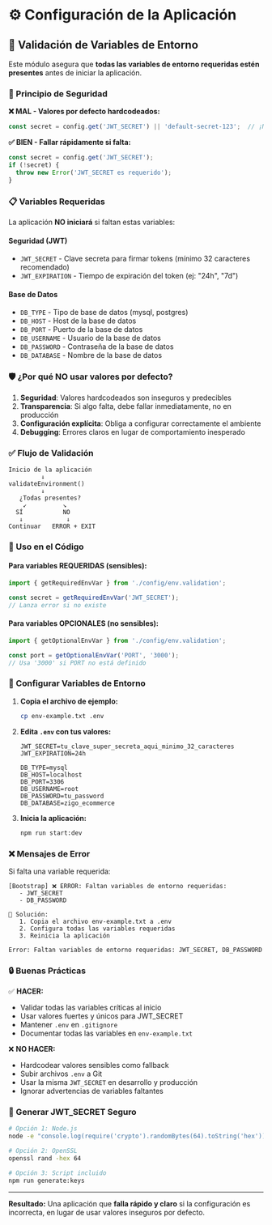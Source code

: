 # ⚙️ Configuración de la Aplicación

## 🔐 Validación de Variables de Entorno

Este módulo asegura que **todas las variables de entorno requeridas estén presentes** antes de iniciar la aplicación.

### 🚨 Principio de Seguridad

**❌ MAL - Valores por defecto hardcodeados:**
```typescript
const secret = config.get('JWT_SECRET') || 'default-secret-123';  // ¡NUNCA!
```

**✅ BIEN - Fallar rápidamente si falta:**
```typescript
const secret = config.get('JWT_SECRET');
if (!secret) {
  throw new Error('JWT_SECRET es requerido');
}
```

### 📋 Variables Requeridas

La aplicación **NO iniciará** si faltan estas variables:

#### Seguridad (JWT)
- `JWT_SECRET` - Clave secreta para firmar tokens (mínimo 32 caracteres recomendado)
- `JWT_EXPIRATION` - Tiempo de expiración del token (ej: "24h", "7d")

#### Base de Datos
- `DB_TYPE` - Tipo de base de datos (mysql, postgres)
- `DB_HOST` - Host de la base de datos
- `DB_PORT` - Puerto de la base de datos
- `DB_USERNAME` - Usuario de la base de datos
- `DB_PASSWORD` - Contraseña de la base de datos
- `DB_DATABASE` - Nombre de la base de datos

### 🛡️ ¿Por qué NO usar valores por defecto?

1. **Seguridad**: Valores hardcodeados son inseguros y predecibles
2. **Transparencia**: Si algo falta, debe fallar inmediatamente, no en producción
3. **Configuración explícita**: Obliga a configurar correctamente el ambiente
4. **Debugging**: Errores claros en lugar de comportamiento inesperado

### ✅ Flujo de Validación

```
Inicio de la aplicación
         ↓
validateEnvironment()
         ↓
   ¿Todas presentes?
    ↙          ↘
  SÍ           NO
   ↓            ↓
Continuar   ERROR + EXIT
```

### 🔧 Uso en el Código

#### Para variables REQUERIDAS (sensibles):
```typescript
import { getRequiredEnvVar } from './config/env.validation';

const secret = getRequiredEnvVar('JWT_SECRET');
// Lanza error si no existe
```

#### Para variables OPCIONALES (no sensibles):
```typescript
import { getOptionalEnvVar } from './config/env.validation';

const port = getOptionalEnvVar('PORT', '3000');
// Usa '3000' si PORT no está definido
```

### 📝 Configurar Variables de Entorno

1. **Copia el archivo de ejemplo:**
   ```bash
   cp env-example.txt .env
   ```

2. **Edita `.env` con tus valores:**
   ```env
   JWT_SECRET=tu_clave_super_secreta_aqui_minimo_32_caracteres
   JWT_EXPIRATION=24h
   
   DB_TYPE=mysql
   DB_HOST=localhost
   DB_PORT=3306
   DB_USERNAME=root
   DB_PASSWORD=tu_password
   DB_DATABASE=zigo_ecommerce
   ```

3. **Inicia la aplicación:**
   ```bash
   npm run start:dev
   ```

### ❌ Mensajes de Error

Si falta una variable requerida:

```
[Bootstrap] ❌ ERROR: Faltan variables de entorno requeridas:
   - JWT_SECRET
   - DB_PASSWORD

📝 Solución:
   1. Copia el archivo env-example.txt a .env
   2. Configura todas las variables requeridas
   3. Reinicia la aplicación

Error: Faltan variables de entorno requeridas: JWT_SECRET, DB_PASSWORD
```

### 🔒 Buenas Prácticas

✅ **HACER:**
- Validar todas las variables críticas al inicio
- Usar valores fuertes y únicos para JWT_SECRET
- Mantener `.env` en `.gitignore`
- Documentar todas las variables en `env-example.txt`

❌ **NO HACER:**
- Hardcodear valores sensibles como fallback
- Subir archivos `.env` a Git
- Usar la misma `JWT_SECRET` en desarrollo y producción
- Ignorar advertencias de variables faltantes

### 🎯 Generar JWT_SECRET Seguro

```bash
# Opción 1: Node.js
node -e "console.log(require('crypto').randomBytes(64).toString('hex'))"

# Opción 2: OpenSSL
openssl rand -hex 64

# Opción 3: Script incluido
npm run generate:keys
```

---

**Resultado:** Una aplicación que **falla rápido y claro** si la configuración es incorrecta, en lugar de usar valores inseguros por defecto.

